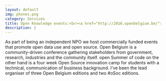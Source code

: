 ```yaml
---
layout: default
img: phones.png
category: Services
title: Open Knowledge events:<br><a href="http://2016.openbelgium.be/">Open Belgium</a> & <a href="summerofcode.be">open Summer of code</a>.
description: |
---
```

As part of being an independent NPO we host commercially funded events that promote open data use and open source. Open Belgium is a community-driven conference gathering stakeholders from government, research, industries and the community itself. open Summer of code on the other hand is a four week Open Source innovation camp for students with a technical, communication of business background. I've been the lead organiser of three Open Belgium editions and two #oSoc editions. 
